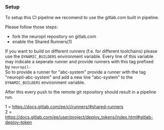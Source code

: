 ### Setup
To setup this CI pipeline we recomend to use the gitlab.com built in pipeline.

Please follow those steps:
 - fork the neuropil repository on gitlab.com
 - enable the Shared Runners(1)

If you want to build on different runners (f.e. for different toolchains) please use the `DYNAMIC_BUILDERS` environment variable.
Every line of this variable may indicate a seperate runner and provide runners with this tag prefixed by `neuropil-`  
So to provide a runner for "abc-system" provide a runner with the tag "neuropil-abc-system" and add a new line "abc-system" to the `DYNAMIC_BUILDERS` environment variable.

After this every push to the remote git repository should result in a pipeline run.

1 = https://docs.gitlab.com/ee/ci/runners/#shared-runners  
2 = https://docs.gitlab.com/ee/user/project/deploy_tokens/index.html#gitlab-deploy-token